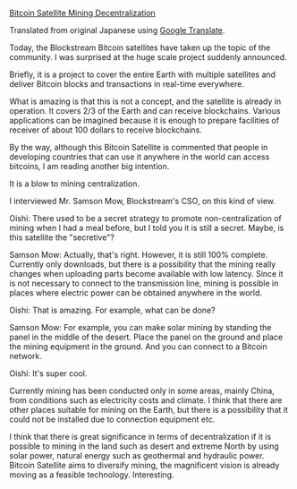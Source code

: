 [Bitcoin Satellite Mining Decentralization](http://doublehash.me/bitcoin-satellite-mining-decentralization)

Translated from original Japanese using [Google Translate](https://translate.google.com).

Today, the Blockstream Bitcoin satellites have taken up the topic of the community. I was surprised at the huge scale project suddenly announced.

Briefly, it is a project to cover the entire Earth with multiple satellites and deliver Bitcoin blocks and transactions in real-time everywhere.

What is amazing is that this is not a concept, and the satellite is already in operation. It covers 2/3 of the Earth and can receive blockchains. Various applications can be imagined because it is enough to prepare facilities of receiver of about 100 dollars to receive blockchains.

By the way, although this Bitcoin Satellite is commented that people in developing countries that can use it anywhere in the world can access bitcoins, I am reading another big intention.

It is a blow to mining centralization.

I interviewed Mr. Samson Mow, Blockstream's CSO, on this kind of view.

Oishi: There used to be a secret strategy to promote non-centralization of mining when I had a meal before, but I told you it is still a secret. Maybe, is this satellite the "secretive"?

Samson Mow: Actually, that's right. However, it is still 100% complete. Currently only downloads, but there is a possibility that the mining really changes when uploading parts become available with low latency. Since it is not necessary to connect to the transmission line, mining is possible in places where electric power can be obtained anywhere in the world.

Oishi: That is amazing. For example, what can be done?

Samson Mow: For example, you can make solar mining by standing the panel in the middle of the desert. Place the panel on the ground and place the mining equipment in the ground. And you can connect to a Bitcoin network.

Oishi: It's super cool.

Currently mining has been conducted only in some areas, mainly China, from conditions such as electricity costs and climate. I think that there are other places suitable for mining on the Earth, but there is a possibility that it could not be installed due to connection equipment etc.

I think that there is great significance in terms of decentralization if it is possible to mining in the land such as desert and extreme North by using solar power, natural energy such as geothermal and hydraulic power. Bitcoin Satellite aims to diversify mining, the magnificent vision is already moving as a feasible technology. Interesting.